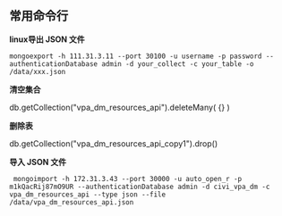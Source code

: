 ## 常用命令行



**linux导出 JSON 文件**

```shell
mongoexport -h 111.31.3.11 --port 30100 -u username -p password --authenticationDatabase admin -d your_collect -c your_table -o /data/xxx.json
```



**清空集合**

db.getCollection("vpa_dm_resources_api").deleteMany( {} )

**删除表**

db.getCollection("vpa_dm_resources_api_copy1").drop()



**导入 JSON 文件**

```shell
 mongoimport -h 172.31.3.43 --port 30000 -u auto_open_r -p m1kQacRij87mO9UR --authenticationDatabase admin -d civi_vpa_dm -c vpa_dm_resources_api --type json --file /data/vpa_dm_resources_api.json
```